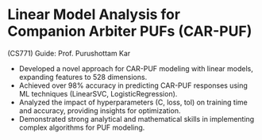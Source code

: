 # Linear Model Analysis for Companion Arbiter PUFs (CAR-PUF)
(CS771) Guide: Prof. Purushottam Kar
*   Developed a novel approach for CAR-PUF modeling with linear models, expanding features to 528 dimensions.
*   Achieved over 98% accuracy in predicting CAR-PUF responses using ML techniques (LinearSVC, LogisticRegression).
*   Analyzed the impact of hyperparameters (C, loss, tol) on training time and accuracy, providing insights for optimization.
*   Demonstrated strong analytical and mathematical skills in implementing complex algorithms for PUF modeling.